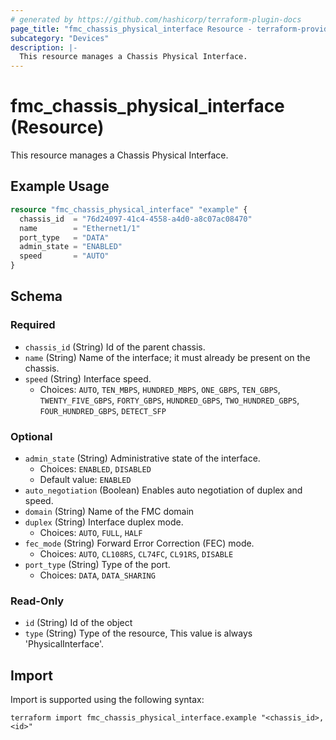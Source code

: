 ```yaml
---
# generated by https://github.com/hashicorp/terraform-plugin-docs
page_title: "fmc_chassis_physical_interface Resource - terraform-provider-fmc"
subcategory: "Devices"
description: |-
  This resource manages a Chassis Physical Interface.
---
```


# fmc_chassis_physical_interface (Resource)

This resource manages a Chassis Physical Interface.

## Example Usage

```terraform
resource "fmc_chassis_physical_interface" "example" {
  chassis_id  = "76d24097-41c4-4558-a4d0-a8c07ac08470"
  name        = "Ethernet1/1"
  port_type   = "DATA"
  admin_state = "ENABLED"
  speed       = "AUTO"
}
```

<!-- schema generated by tfplugindocs -->
## Schema

### Required

- `chassis_id` (String) Id of the parent chassis.
- `name` (String) Name of the interface; it must already be present on the chassis.
- `speed` (String) Interface speed.
  - Choices: `AUTO`, `TEN_MBPS`, `HUNDRED_MBPS`, `ONE_GBPS`, `TEN_GBPS`, `TWENTY_FIVE_GBPS`, `FORTY_GBPS`, `HUNDRED_GBPS`, `TWO_HUNDRED_GBPS`, `FOUR_HUNDRED_GBPS`, `DETECT_SFP`

### Optional

- `admin_state` (String) Administrative state of the interface.
  - Choices: `ENABLED`, `DISABLED`
  - Default value: `ENABLED`
- `auto_negotiation` (Boolean) Enables auto negotiation of duplex and speed.
- `domain` (String) Name of the FMC domain
- `duplex` (String) Interface duplex mode.
  - Choices: `AUTO`, `FULL`, `HALF`
- `fec_mode` (String) Forward Error Correction (FEC) mode.
  - Choices: `AUTO`, `CL108RS`, `CL74FC`, `CL91RS`, `DISABLE`
- `port_type` (String) Type of the port.
  - Choices: `DATA`, `DATA_SHARING`

### Read-Only

- `id` (String) Id of the object
- `type` (String) Type of the resource, This value is always 'PhysicalInterface'.

## Import

Import is supported using the following syntax:

```shell
terraform import fmc_chassis_physical_interface.example "<chassis_id>,<id>"
```
